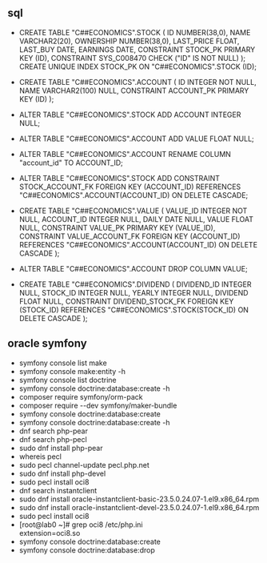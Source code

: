 ## sql
- CREATE TABLE "C##ECONOMICS".STOCK (
	ID NUMBER(38,0),
	NAME VARCHAR2(20),
	OWNERSHIP NUMBER(38,0),
	LAST_PRICE FLOAT,
	LAST_BUY DATE,
	EARNINGS DATE,
	CONSTRAINT STOCK_PK PRIMARY KEY (ID),
	CONSTRAINT SYS_C008470 CHECK ("ID" IS NOT NULL)
);
CREATE UNIQUE INDEX STOCK_PK ON "C##ECONOMICS".STOCK (ID);

- CREATE TABLE "C##ECONOMICS".ACCOUNT (
	ID INTEGER NOT NULL,
	NAME VARCHAR2(100) NULL,
	CONSTRAINT ACCOUNT_PK PRIMARY KEY (ID)
);
- ALTER TABLE "C##ECONOMICS".STOCK ADD ACCOUNT INTEGER NULL;
- ALTER TABLE "C##ECONOMICS".ACCOUNT ADD VALUE FLOAT NULL;
- ALTER TABLE "C##ECONOMICS".ACCOUNT RENAME COLUMN "account_id" TO ACCOUNT_ID;
- ALTER TABLE "C##ECONOMICS".STOCK ADD CONSTRAINT STOCK_ACCOUNT_FK FOREIGN KEY (ACCOUNT_ID) REFERENCES "C##ECONOMICS".ACCOUNT(ACCOUNT_ID) ON DELETE CASCADE;
- CREATE TABLE "C##ECONOMICS".VALUE (
	VALUE_ID INTEGER NOT NULL,
	ACCOUNT_ID INTEGER NULL,
	DAILY DATE NULL,
	VALUE FLOAT NULL,
	CONSTRAINT VALUE_PK PRIMARY KEY (VALUE_ID),
	CONSTRAINT VALUE_ACCOUNT_FK FOREIGN KEY (ACCOUNT_ID) REFERENCES "C##ECONOMICS".ACCOUNT(ACCOUNT_ID) ON DELETE CASCADE
);
- ALTER TABLE "C##ECONOMICS".ACCOUNT DROP COLUMN VALUE;
- CREATE TABLE "C##ECONOMICS".DIVIDEND (
	DIVIDEND_ID INTEGER NULL,
	STOCK_ID INTEGER NULL,
	YEARLY INTEGER NULL,
	DIVIDEND FLOAT NULL,
	CONSTRAINT DIVIDEND_STOCK_FK FOREIGN KEY (STOCK_ID) REFERENCES "C##ECONOMICS".STOCK(STOCK_ID) ON DELETE CASCADE
);


## oracle symfony 

- symfony console list make
- symfony console make:entity -h
- symfony console list doctrine
- symfony console doctrine:database:create -h
- composer require symfony/orm-pack
- composer require --dev symfony/maker-bundle
- symfony console doctrine:database:create
- symfony console doctrine:database:create -h
- dnf search php-pear
- dnf search php-pecl
- sudo dnf install php-pear
- whereis pecl
- sudo pecl channel-update pecl.php.net
- sudo dnf install php-devel
- sudo pecl install oci8
- dnf search instantclient
- sudo dnf install oracle-instantclient-basic-23.5.0.24.07-1.el9.x86_64.rpm 
- sudo dnf install oracle-instantclient-devel-23.5.0.24.07-1.el9.x86_64.rpm 
- sudo pecl install oci8
- [root@lab0 ~]# grep oci8 /etc/php.ini   
extension=oci8.so
- symfony console doctrine:database:create
- symfony console doctrine:database:drop


